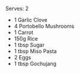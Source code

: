 Serves: 2

- 1 Garlic Clove
- 4 Portobello Mushrooms
- 1 Carrot
- 150g Rice
- 1 tbsp Sugar
- 1 tbsp Miso Pasta
- 2 Eggs
- 1 tbsp Gochujang